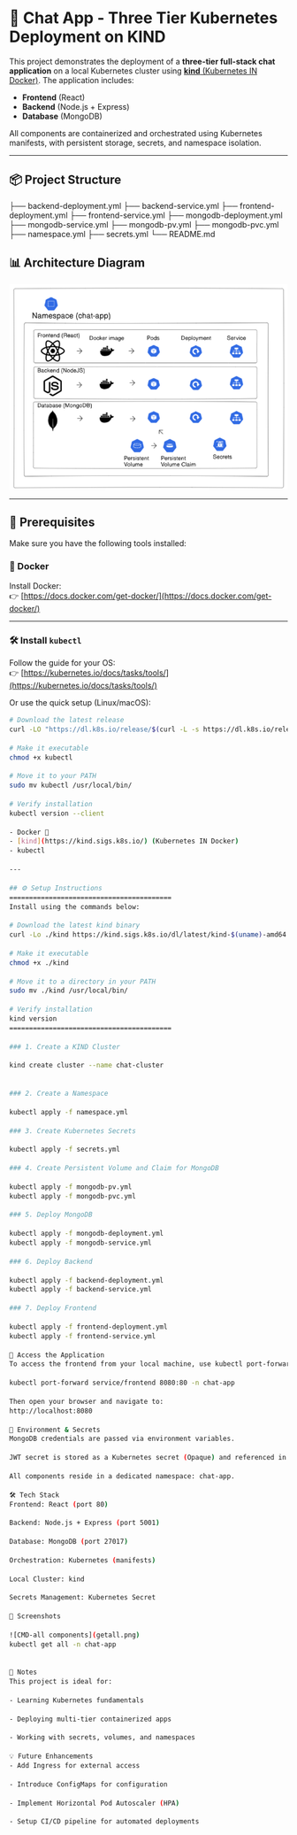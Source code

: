 # 🧱 Chat App - Three Tier Kubernetes Deployment on KIND

This project demonstrates the deployment of a **three-tier full-stack chat application** on a local Kubernetes cluster using [**kind** (Kubernetes IN Docker)](https://kind.sigs.k8s.io/). The application includes:

- **Frontend** (React)
- **Backend** (Node.js + Express)
- **Database** (MongoDB)

All components are containerized and orchestrated using Kubernetes manifests, with persistent storage, secrets, and namespace isolation.

---

## 📦 Project Structure

├── backend-deployment.yml
├── backend-service.yml
├── frontend-deployment.yml
├── frontend-service.yml
├── mongodb-deployment.yml
├── mongodb-service.yml
├── mongodb-pv.yml
├── mongodb-pvc.yml
├── namespace.yml
├── secrets.yml
└── README.md

## 📊 Architecture Diagram

![Kubernetes Architecture](Kubernetes.png)

---

## 🚀 Prerequisites

Make sure you have the following tools installed:

### 🐳 Docker

Install Docker:  
👉 [https://docs.docker.com/get-docker/](https://docs.docker.com/get-docker/)

---

### 🛠️ Install `kubectl`

Follow the guide for your OS:  
👉 [https://kubernetes.io/docs/tasks/tools/](https://kubernetes.io/docs/tasks/tools/)

Or use the quick setup (Linux/macOS):

```bash
# Download the latest release
curl -LO "https://dl.k8s.io/release/$(curl -L -s https://dl.k8s.io/release/stable.txt)/bin/$(uname | tr '[:upper:]' '[:lower:]')/amd64/kubectl"

# Make it executable
chmod +x kubectl

# Move it to your PATH
sudo mv kubectl /usr/local/bin/

# Verify installation
kubectl version --client

- Docker 🐳
- [kind](https://kind.sigs.k8s.io/) (Kubernetes IN Docker)
- kubectl

---

## ⚙️ Setup Instructions
=========================================
Install using the commands below:

# Download the latest kind binary
curl -Lo ./kind https://kind.sigs.k8s.io/dl/latest/kind-$(uname)-amd64

# Make it executable
chmod +x ./kind

# Move it to a directory in your PATH
sudo mv ./kind /usr/local/bin/

# Verify installation
kind version
=========================================

### 1. Create a KIND Cluster

kind create cluster --name chat-cluster


### 2. Create a Namespace

kubectl apply -f namespace.yml

### 3. Create Kubernetes Secrets

kubectl apply -f secrets.yml

### 4. Create Persistent Volume and Claim for MongoDB

kubectl apply -f mongodb-pv.yml
kubectl apply -f mongodb-pvc.yml

### 5. Deploy MongoDB

kubectl apply -f mongodb-deployment.yml
kubectl apply -f mongodb-service.yml

### 6. Deploy Backend

kubectl apply -f backend-deployment.yml
kubectl apply -f backend-service.yml

### 7. Deploy Frontend

kubectl apply -f frontend-deployment.yml
kubectl apply -f frontend-service.yml

📡 Access the Application
To access the frontend from your local machine, use kubectl port-forward:

kubectl port-forward service/frontend 8080:80 -n chat-app

Then open your browser and navigate to:
http://localhost:8080

🔐 Environment & Secrets
MongoDB credentials are passed via environment variables.

JWT secret is stored as a Kubernetes secret (Opaque) and referenced in the backend deployment.

All components reside in a dedicated namespace: chat-app.

🛠 Tech Stack
Frontend: React (port 80)

Backend: Node.js + Express (port 5001)

Database: MongoDB (port 27017)

Orchestration: Kubernetes (manifests)

Local Cluster: kind

Secrets Management: Kubernetes Secret

📸 Screenshots

![CMD-all components](getall.png)
kubectl get all -n chat-app


📘 Notes
This project is ideal for:

- Learning Kubernetes fundamentals

- Deploying multi-tier containerized apps

- Working with secrets, volumes, and namespaces

💡 Future Enhancements
- Add Ingress for external access

- Introduce ConfigMaps for configuration

- Implement Horizontal Pod Autoscaler (HPA)

- Setup CI/CD pipeline for automated deployments